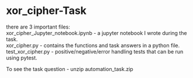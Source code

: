 # xor_cipher-Task
there are 3 important files:  
xor_cipher_Jupyter_notebook.ipynb - a jupyter notebook I wrote during the task.  
xor_cipher.py - contains the functions and task answers in a python file.  
test_xor_cipher.py - positive/negative/error handling tests that can be run using pytest.

To see the task question - unzip automation_task.zip
